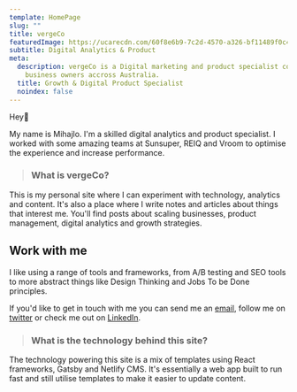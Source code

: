 ```yaml
---
template: HomePage
slug: ""
title: vergeCo
featuredImage: https://ucarecdn.com/60f8e6b9-7c2d-4570-a326-bf11489f0c4e/
subtitle: Digital Analytics & Product
meta:
  description: vergeCo is a Digital marketing and product specialist consulting
    business owners accross Australia.
  title: Growth & Digital Product Specialist
  noindex: false
---
```

Hey👋

My name is Mihajlo. I'm a skilled digital analytics and product specialist. I worked with some amazing teams at Sunsuper, REIQ and Vroom to optimise the experience and increase performance.

> ### What is vergeCo?

This is my personal site where I can experiment with technology, analytics and content. It's also a place where I write notes and articles about things that interest me. You'll find posts about scaling businesses, product management, digital analytics and growth strategies.

## Work with me

I like using a range of tools and frameworks, from A/B testing and SEO tools to more abstract things like Design Thinking and Jobs To be Done principles.

If you'd like to get in touch with me you can send me an [email](mailto:mihajlo@hey.com), follow me on [twitter](https://twitter.com/naumovic) or check me out on [LinkedIn](https://www.linkedin.com/in/naumovic/).

> ### What is the technology behind this site?

The technology powering this site is a mix of templates using React frameworks, Gatsby and Netlify CMS. It's essentially a web app built to run fast and still utilise templates to make it easier to update content.
